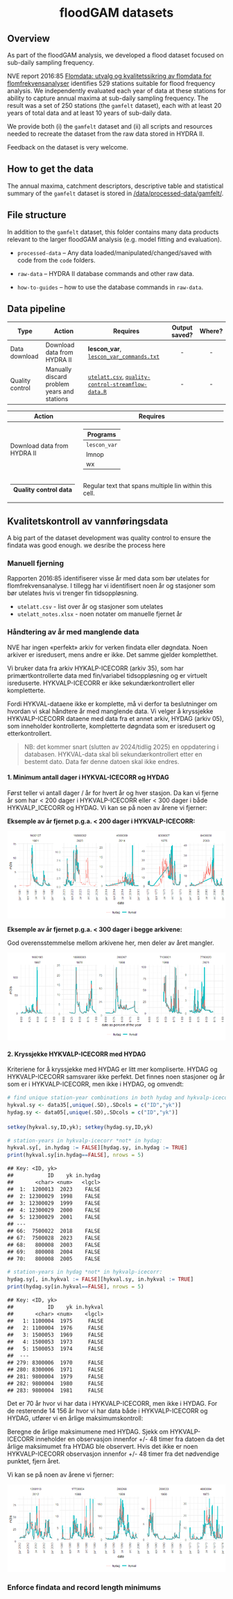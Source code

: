 
<h1 align="center">
floodGAM datasets
</h1>

## Overview

As part of the floodGAM analysis, we developed a flood dataset focused
on sub-daily sampling frequency.

NVE report 2016:85 [Flomdata: utvalg og kvalitetssikring av flomdata for
flomfrekvensanalyser](https://asp.bibliotekservice.no/nve/title.aspx?tkey=23147)
identifies 529 stations suitable for flood frequency analysis. We
independently evaluated each year of data at these stations for ability
to capture annual maxima at sub-daily sampling frequency. The result was
a set of 250 stations (the `gamfelt` dataset), each with at least 20
years of total data and at least 10 years of sub-daily data.

We provide both (i) the `gamfelt` dataset and (ii) all scripts and
resources needed to recreate the dataset from the raw data stored in
HYDRA II.

Feedback on the dataset is very welcome.

## How to get the data

The annual maxima, catchment descriptors, descriptive table and
statistical summary of the `gamfelt` dataset is stored in
[/data/processed-data/gamfelt/]().

## File structure

In addition to the `gamfelt` dataset, this folder contains many data
products relevant to the larger floodGAM analysis (e.g. model fitting
and evaluation).

- `processed-data` – Any data loaded/manipulated/changed/saved with code
  from the `code` folders.

- `raw-data` – HYDRA II database commands and other raw data.

- `how-to-guides` – how to use the database commands in `raw-data`.

## Data pipeline

| Type            | Action                                      | Requires                                                                                              | Output saved? | Where? |
|-----------------|---------------------------------------------|-------------------------------------------------------------------------------------------------------|:-------------:|:------:|
| Data download   | Download data from HYDRA II                 | **lescon_var**, [`lescon_var_commands.txt`](/data/raw-data/)                                          |      \-       |   \-   |
| Quality control | Manually discard problem years and stations | [`utelatt.csv`](/data/raw-data/), [`quality-control-streamflow-data.R`](/code/scripts/data-creation/) |      \-       |   \-   |

<table style="width:99%;">
<colgroup>
<col style="width: 33%" />
<col style="width: 65%" />
</colgroup>
<thead>
<tr class="header">
<th>Action</th>
<th>Requires</th>
</tr>
</thead>
<tbody>
<tr class="odd">
<td>Download data from HYDRA II</td>
<td><table>
<thead>
<tr class="header">
<th>Programs</th>
</tr>
</thead>
<tbody>
<tr class="odd">
<td><code>lescon_var</code></td>
</tr>
<tr class="even">
<td>lmnop</td>
</tr>
<tr class="odd">
<td>wx</td>
</tr>
</tbody>
</table></td>
</tr>
<tr class="even">
<td><table>
<thead>
<tr class="header">
<th>Quality control data</th>
</tr>
</thead>
<tbody>
</tbody>
</table></td>
<td>Regular text that spans multiple lin within this cell.</td>
</tr>
</tbody>
</table>

## Kvalitetskontroll av vannføringsdata

A big part of the dataset development was quality control to ensure the
findata was good enough. we desribe the process here

### Manuell fjerning

Rapporten 2016:85 identifiserer visse år med data som bør utelates for
flomfrekvensanalyse. I tillegg har vi identifisert noen år og stasjoner
som bør utelates hvis vi trenger fin tidsoppløsning.

- `utelatt.csv` - list over år og stasjoner som utelates
- `utelatt_notes.xlsx` - noen notater om manuelle fjernet år

### Håndtering av år med manglende data

NVE har ingen «perfekt» arkiv for verken findata eller døgndata. Noen
arkiver er isredusert, mens andre er ikke. Det samme gjelder
kompletthet.

Vi bruker data fra arkiv HYKALP-ICECORR (arkiv 35), som har
primærtkontrollerte data med fin/variabel tidsoppløsning og er virtuelt
isreduserte. HYKVALP-ICECORR er ikke sekundærkontrollert eller
kompletterte.

Fordi HYKVAL-dataene ikke er komplette, må vi derfor ta beslutninger om
hvordan vi skal håndtere år med manglende data. Vi velger å kryssjekke
HYKVALP-ICECORR dataene med data fra et annet arkiv, HYDAG (arkiv 05),
som inneholder kontrollerte, kompletterte døgndata som er isredusert og
etterkontrollert.

> NB: det kommer snart (slutten av 2024/tidlig 2025) en oppdatering i
> databasen. HYKVAL-data skal bli sekundærkontrollert etter en bestemt
> dato. Data før denne datoen skal ikke endres.

#### 1. Minimum antall dager i HYKVAL-ICECORR og HYDAG

Først teller vi antall dager / år for hvert år og hver stasjon. Da kan
vi fjerne år som har \< 200 dager i HYKVALP-ICECORR eller \< 300 dager i
både HYKVALP_ICECORR og HYDAG. Vi kan se på noen av årene vi fjerner:

**Eksemple av år fjernet p.g.a. \< 200 dager i HYKVALP-ICECORR:**

![](README_files/figure-gfm/unnamed-chunk-1-1.png)<!-- -->

**Eksemple av år fjernet p.g.a. \< 300 dager i begge arkivene:**

God overensstemmelse mellom arkivene her, men deler av året mangler.

![](README_files/figure-gfm/unnamed-chunk-2-1.png)<!-- -->

#### 2. Kryssjekke HYKVALP-ICECORR med HYDAG

Kriteriene for å kryssjekke med HYDAG er litt mer kompliserte. HYDAG og
HYKVALP-ICECORR samsvarer ikke perfekt. Det finnes noen stasjoner og år
som er i HYKVALP-ICECORR, men ikke i HYDAG, og omvendt:

``` r
# find unique station-year combinations in both hydag and hykvalp-icecorr:
hykval.sy <- data35[,unique(.SD),.SDcols = c("ID","yk")]
hydag.sy <- data05[,unique(.SD),.SDcols = c("ID","yk")]

setkey(hykval.sy,ID,yk); setkey(hydag.sy,ID,yk)
```

``` r
# station-years in hykvalp-icecorr *not* in hydag:
hykval.sy[, in.hydag := FALSE][hydag.sy, in.hydag := TRUE]
print(hykval.sy[in.hydag==FALSE], nrows = 5)
```

    ## Key: <ID, yk>
    ##           ID    yk in.hydag
    ##       <char> <num>   <lgcl>
    ##  1:  1200013  2023    FALSE
    ##  2: 12300029  1998    FALSE
    ##  3: 12300029  1999    FALSE
    ##  4: 12300029  2000    FALSE
    ##  5: 12300029  2001    FALSE
    ## ---                        
    ## 66:  7500022  2018    FALSE
    ## 67:  7500028  2023    FALSE
    ## 68:   800008  2003    FALSE
    ## 69:   800008  2004    FALSE
    ## 70:   800008  2005    FALSE

``` r
# station-years in hydag *not* in hykvalp-icecorr:
hydag.sy[, in.hykval := FALSE][hykval.sy, in.hykval := TRUE]
print(hydag.sy[in.hykval==FALSE], nrows = 5)
```

    ## Key: <ID, yk>
    ##           ID    yk in.hykval
    ##       <char> <num>    <lgcl>
    ##   1: 1100004  1975     FALSE
    ##   2: 1100004  1976     FALSE
    ##   3: 1500053  1969     FALSE
    ##   4: 1500053  1973     FALSE
    ##   5: 1500053  1974     FALSE
    ##  ---                        
    ## 279: 8300006  1970     FALSE
    ## 280: 8300006  1971     FALSE
    ## 281: 9800004  1979     FALSE
    ## 282: 9800004  1980     FALSE
    ## 283: 9800004  1981     FALSE

Det er 70 år hvor vi har data i HYKVALP-ICECORR, men ikke i HYDAG. For
de resterende 14 156 år hvor vi har data både i HYKVALP-ICECORR og
HYDAG, utfører vi en årlige maksimumskontroll:

Beregne de årlige maksimumene med HYDAG. Sjekk om HYKVALP-ICECORR
inneholder en observasjon innenfor +/- 48 timer fra datoen da det årlige
maksimumet fra HYDAG ble observert. Hvis det ikke er noen
HYKVALP-ICECORR observasjon innenfor +/- 48 timer fra det nødvendige
punktet, fjern året.

Vi kan se på noen av årene vi fjerner:

![](README_files/figure-gfm/unnamed-chunk-5-1.png)<!-- -->

### Enforce findata and record length minimums
